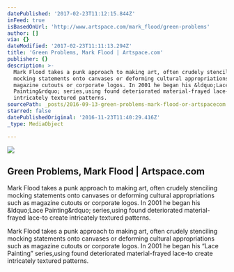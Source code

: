 ```yaml
---
datePublished: '2017-02-23T11:12:15.844Z'
inFeed: true
isBasedOnUrl: 'http://www.artspace.com/mark_flood/green-problems'
author: []
via: {}
dateModified: '2017-02-23T11:11:13.294Z'
title: 'Green Problems, Mark Flood | Artspace.com'
publisher: {}
description: >-
  Mark Flood takes a punk approach to making art, often crudely stenciling
  mocking statements onto canvases or deforming cultural appropriations such as
  magazine cutouts or corporate logos. In 2001 he began his &ldquo;Lace
  Painting&rdquo; series,using found deteriorated material-frayed lace-to create
  intricately textured patterns.
sourcePath: _posts/2016-09-13-green-problems-mark-flood-or-artspacecom.md
starred: false
datePublishedOriginal: '2016-11-23T11:40:29.416Z'
_type: MediaObject

---
```

<article style=""><img src="https://imgflo.herokuapp.com/graph/2b2431f8e7ba7b0/8da3e93bc01ad7c2ec21b92413c8e417/noop.jpg?input=http%3A%2F%2Fd5wt70d4gnm1t.cloudfront.net%2Fmedia%2Fa-s%2Fartworks%2Fmark-flood%2F28439-732652101443%2Fmark-flood-green-problems-320x240.jpg" /><h1>Green Problems, Mark Flood | Artspace.com</h1><p>Mark Flood takes a punk approach to making art, often crudely stenciling mocking statements onto canvases or deforming cultural appropriations such as magazine cutouts or corporate logos. In 2001 he began his &amp;ldquo;Lace Painting&amp;rdquo; series,using found deteriorated material-frayed lace-to create intricately textured patterns.</p></article>

Mark Flood takes a punk approach to making art, often crudely stenciling mocking statements onto canvases or deforming cultural appropriations such as magazine cutouts or corporate logos. In 2001 he began his &ldquo;Lace Painting&rdquo; series,using found deteriorated material-frayed lace-to create intricately textured patterns.